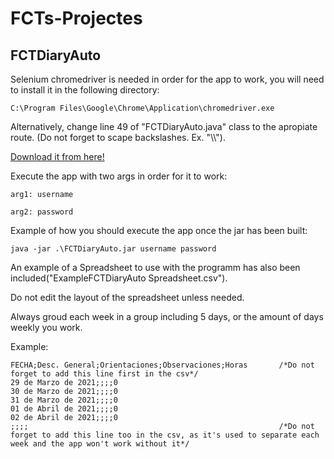 # FCTs-Projectes

## FCTDiaryAuto

Selenium chromedriver is needed in order for the app to work, you will need to install it in the following directory:

	C:\Program Files\Google\Chrome\Application\chromedriver.exe
	
Alternatively, change line 49 of "FCTDiaryAuto.java" class to the apropiate route. (Do not forget to scape backslashes. Ex. "\\\\").

	
[Download it from here!](https://chromedriver.storage.googleapis.com/90.0.4430.24/chromedriver_win32.zip)
	
Execute the app with two args in order for it to work:

	arg1: username
	
	arg2: password
	
Example of how you should execute the app once the jar has been built:

	java -jar .\FCTDiaryAuto.jar username password
	
An example of a Spreadsheet to use with the programm has also been included("ExampleFCTDiaryAuto Spreadsheet.csv").

Do not edit the layout of the spreadsheet unless needed.

Always groud each week in a group including 5 days, or the amount of days weekly you work.

Example:

	FECHA;Desc. General;Orientaciones;Observaciones;Horas		/*Do not forget to add this line first in the csv*/
	29 de Marzo de 2021;;;;0
	30 de Marzo de 2021;;;;0
	31 de Marzo de 2021;;;;0
	01 de Abril de 2021;;;;0
	02 de Abril de 2021;;;;0
	;;;;														/*Do not forget to add this line too in the csv, as it's used to separate each week and the app won't work without it*/

	